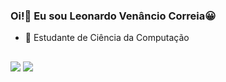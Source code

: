 ### Oi!👋 Eu sou Leonardo Venâncio Correia😀

- 🔭 Estudante de Ciência da Computação

##

<div>
  <a href="https://www.instagram.com/leov_correia/" target="_blank"><img src="https://img.shields.io/badge/-Instagram-%23E4405F?style=for-the-badge&logo=instagram&logoColor=white" target="_blank"></a>
   <a href="https://www.linkedin.com/in/leonardo-ven%C3%A2ncio-correia-29460b230/" target="_blank"><img src="https://img.shields.io/badge/-LinkedIn-%230077B5?style=for-the-badge&logo=linkedin&logoColor=white" target="_blank"></a> 
</div>

